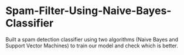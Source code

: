 # Spam-Filter-Using-Naive-Bayes-Classifier
Built a spam detection classifier using two algorithms (Naive Bayes and Support Vector Machines) to train our model and check which is better.
